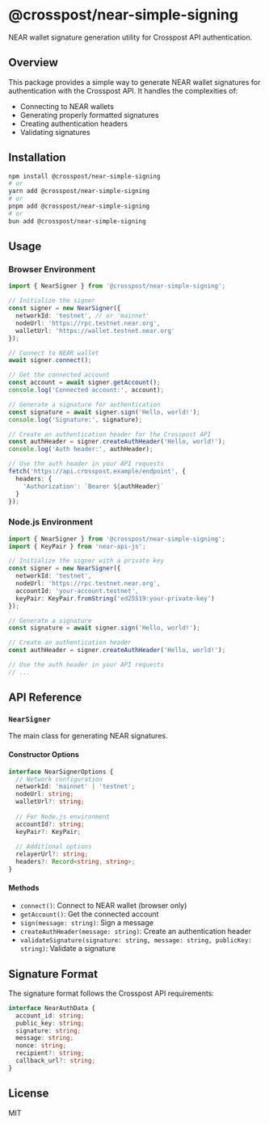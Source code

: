 # @crosspost/near-simple-signing

NEAR wallet signature generation utility for Crosspost API authentication.

## Overview

This package provides a simple way to generate NEAR wallet signatures for authentication with the Crosspost API. It handles the complexities of:

- Connecting to NEAR wallets
- Generating properly formatted signatures
- Creating authentication headers
- Validating signatures

## Installation

```bash
npm install @crosspost/near-simple-signing
# or
yarn add @crosspost/near-simple-signing
# or
pnpm add @crosspost/near-simple-signing
# or
bun add @crosspost/near-simple-signing
```

## Usage

### Browser Environment

```typescript
import { NearSigner } from '@crosspost/near-simple-signing';

// Initialize the signer
const signer = new NearSigner({
  networkId: 'testnet', // or 'mainnet'
  nodeUrl: 'https://rpc.testnet.near.org',
  walletUrl: 'https://wallet.testnet.near.org'
});

// Connect to NEAR wallet
await signer.connect();

// Get the connected account
const account = await signer.getAccount();
console.log('Connected account:', account);

// Generate a signature for authentication
const signature = await signer.sign('Hello, world!');
console.log('Signature:', signature);

// Create an authentication header for the Crosspost API
const authHeader = signer.createAuthHeader('Hello, world!');
console.log('Auth header:', authHeader);

// Use the auth header in your API requests
fetch('https://api.crosspost.example/endpoint', {
  headers: {
    'Authorization': `Bearer ${authHeader}`
  }
});
```

### Node.js Environment

```typescript
import { NearSigner } from '@crosspost/near-simple-signing';
import { KeyPair } from 'near-api-js';

// Initialize the signer with a private key
const signer = new NearSigner({
  networkId: 'testnet',
  nodeUrl: 'https://rpc.testnet.near.org',
  accountId: 'your-account.testnet',
  keyPair: KeyPair.fromString('ed25519:your-private-key')
});

// Generate a signature
const signature = await signer.sign('Hello, world!');

// Create an authentication header
const authHeader = signer.createAuthHeader('Hello, world!');

// Use the auth header in your API requests
// ...
```

## API Reference

### `NearSigner`

The main class for generating NEAR signatures.

#### Constructor Options

```typescript
interface NearSignerOptions {
  // Network configuration
  networkId: 'mainnet' | 'testnet';
  nodeUrl: string;
  walletUrl?: string;
  
  // For Node.js environment
  accountId?: string;
  keyPair?: KeyPair;
  
  // Additional options
  relayerUrl?: string;
  headers?: Record<string, string>;
}
```

#### Methods

- `connect()`: Connect to NEAR wallet (browser only)
- `getAccount()`: Get the connected account
- `sign(message: string)`: Sign a message
- `createAuthHeader(message: string)`: Create an authentication header
- `validateSignature(signature: string, message: string, publicKey: string)`: Validate a signature

## Signature Format

The signature format follows the Crosspost API requirements:

```typescript
interface NearAuthData {
  account_id: string;
  public_key: string;
  signature: string;
  message: string;
  nonce: string;
  recipient?: string;
  callback_url?: string;
}
```

## License

MIT
